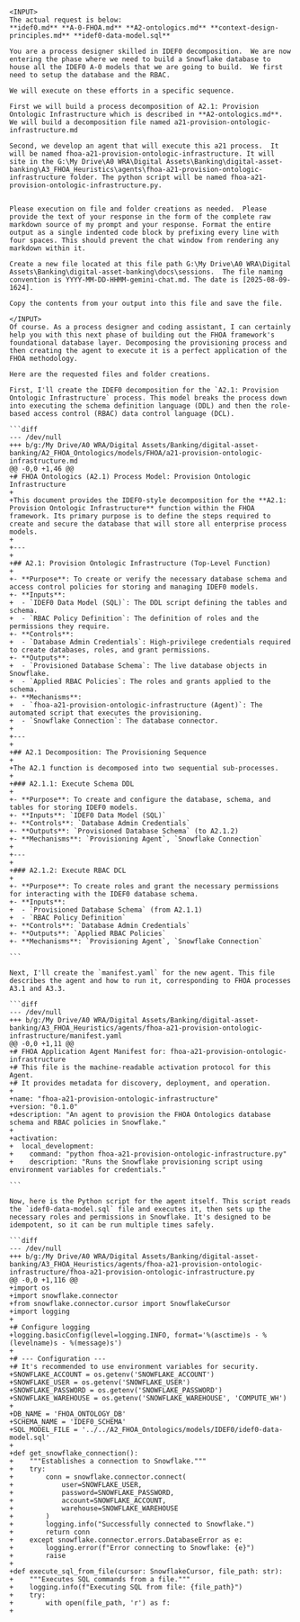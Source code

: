     <INPUT>
    The actual request is below:
    **idef0.md** **A-0-FHOA.md** **A2-ontologics.md** **context-design-principles.md** **idef0-data-model.sql** 
    
    You are a process designer skilled in IDEF0 decomposition.  We are now entering the phase where we need to build a Snowflake database to house all the IDEF0 A-0 models that we are going to build.  We first need to setup the database and the RBAC.
    
    We will execute on these efforts in a specific sequence.  
    
    First we will build a process decomposition of A2.1: Provision Ontologic Infrastructure which is described in **A2-ontologics.md**.  We will build a decomposition file named a21-provision-ontologic-infrastructure.md 
    
    Second, we develop an agent that will execute this a21 process.  It will be named fhoa-a21-provision-ontologic-infrastructure. It will site in the G:\My Drive\A0 WRA\Digital Assets\Banking\digital-asset-banking\A3_FHOA_Heuristics\agents\fhoa-a21-provision-ontologic-infrastructure folder. The python script will be named fhoa-a21-provision-ontologic-infrastructure.py.
    
    
    Please execution on file and folder creations as needed.  Please provide the text of your response in the form of the complete raw markdown source of my prompt and your response. Format the entire output as a single indented code block by prefixing every line with four spaces. This should prevent the chat window from rendering any markdown within it.
    
    Create a new file located at this file path G:\My Drive\A0 WRA\Digital Assets\Banking\digital-asset-banking\docs\sessions.  The file naming convention is YYYY-MM-DD-HHMM-gemini-chat.md. The date is [2025-08-09-1624].
    
    Copy the contents from your output into this file and save the file.
    
    </INPUT>
    Of course. As a process designer and coding assistant, I can certainly help you with this next phase of building out the FHOA framework's foundational database layer. Decomposing the provisioning process and then creating the agent to execute it is a perfect application of the FHOA methodology.
    
    Here are the requested files and folder creations.
    
    First, I'll create the IDEF0 decomposition for the `A2.1: Provision Ontologic Infrastructure` process. This model breaks the process down into executing the schema definition language (DDL) and then the role-based access control (RBAC) data control language (DCL).
    
    ```diff
    --- /dev/null
    +++ b/g:/My Drive/A0 WRA/Digital Assets/Banking/digital-asset-banking/A2_FHOA_Ontologics/models/FHOA/a21-provision-ontologic-infrastructure.md
    @@ -0,0 +1,46 @@
    +# FHOA Ontologics (A2.1) Process Model: Provision Ontologic Infrastructure
    +
    +This document provides the IDEF0-style decomposition for the **A2.1: Provision Ontologic Infrastructure** function within the FHOA framework. Its primary purpose is to define the steps required to create and secure the database that will store all enterprise process models.
    +
    +---
    +
    +## A2.1: Provision Ontologic Infrastructure (Top-Level Function)
    +
    +- **Purpose**: To create or verify the necessary database schema and access control policies for storing and managing IDEF0 models.
    +- **Inputs**: 
    +  - `IDEF0 Data Model (SQL)`: The DDL script defining the tables and schema.
    +  - `RBAC Policy Definition`: The definition of roles and the permissions they require.
    +- **Controls**: 
    +  - `Database Admin Credentials`: High-privilege credentials required to create databases, roles, and grant permissions.
    +- **Outputs**: 
    +  - `Provisioned Database Schema`: The live database objects in Snowflake.
    +  - `Applied RBAC Policies`: The roles and grants applied to the schema.
    +- **Mechanisms**: 
    +  - `fhoa-a21-provision-ontologic-infrastructure (Agent)`: The automated script that executes the provisioning.
    +  - `Snowflake Connection`: The database connector.
    +
    +---
    +
    +## A2.1 Decomposition: The Provisioning Sequence
    +
    +The A2.1 function is decomposed into two sequential sub-processes.
    +
    +### A2.1.1: Execute Schema DDL
    +
    +- **Purpose**: To create and configure the database, schema, and tables for storing IDEF0 models.
    +- **Inputs**: `IDEF0 Data Model (SQL)`
    +- **Controls**: `Database Admin Credentials`
    +- **Outputs**: `Provisioned Database Schema` (to A2.1.2)
    +- **Mechanisms**: `Provisioning Agent`, `Snowflake Connection`
    +
    +---
    +
    +### A2.1.2: Execute RBAC DCL
    +
    +- **Purpose**: To create roles and grant the necessary permissions for interacting with the IDEF0 database schema.
    +- **Inputs**: 
    +  - `Provisioned Database Schema` (from A2.1.1)
    +  - `RBAC Policy Definition`
    +- **Controls**: `Database Admin Credentials`
    +- **Outputs**: `Applied RBAC Policies`
    +- **Mechanisms**: `Provisioning Agent`, `Snowflake Connection`
    
    ```
    
    Next, I'll create the `manifest.yaml` for the new agent. This file describes the agent and how to run it, corresponding to FHOA processes A3.1 and A3.3.
    
    ```diff
    --- /dev/null
    +++ b/g:/My Drive/A0 WRA/Digital Assets/Banking/digital-asset-banking/A3_FHOA_Heuristics/agents/fhoa-a21-provision-ontologic-infrastructure/manifest.yaml
    @@ -0,0 +1,11 @@
    +# FHOA Application Agent Manifest for: fhoa-a21-provision-ontologic-infrastructure
    +# This file is the machine-readable activation protocol for this Agent.
    +# It provides metadata for discovery, deployment, and operation.
    +
    +name: "fhoa-a21-provision-ontologic-infrastructure"
    +version: "0.1.0"
    +description: "An agent to provision the FHOA Ontologics database schema and RBAC policies in Snowflake."
    +
    +activation:
    +  local_development:
    +    command: "python fhoa-a21-provision-ontologic-infrastructure.py"
    +    description: "Runs the Snowflake provisioning script using environment variables for credentials."
    
    ```
    
    Now, here is the Python script for the agent itself. This script reads the `idef0-data-model.sql` file and executes it, then sets up the necessary roles and permissions in Snowflake. It's designed to be idempotent, so it can be run multiple times safely.
    
    ```diff
    --- /dev/null
    +++ b/g:/My Drive/A0 WRA/Digital Assets/Banking/digital-asset-banking/A3_FHOA_Heuristics/agents/fhoa-a21-provision-ontologic-infrastructure/fhoa-a21-provision-ontologic-infrastructure.py
    @@ -0,0 +1,116 @@
    +import os
    +import snowflake.connector
    +from snowflake.connector.cursor import SnowflakeCursor
    +import logging
    +
    +# Configure logging
    +logging.basicConfig(level=logging.INFO, format='%(asctime)s - %(levelname)s - %(message)s')
    +
    +# --- Configuration ---
    +# It's recommended to use environment variables for security.
    +SNOWFLAKE_ACCOUNT = os.getenv('SNOWFLAKE_ACCOUNT')
    +SNOWFLAKE_USER = os.getenv('SNOWFLAKE_USER')
    +SNOWFLAKE_PASSWORD = os.getenv('SNOWFLAKE_PASSWORD')
    +SNOWFLAKE_WAREHOUSE = os.getenv('SNOWFLAKE_WAREHOUSE', 'COMPUTE_WH')
    +
    +DB_NAME = 'FHOA_ONTOLOGY_DB'
    +SCHEMA_NAME = 'IDEF0_SCHEMA'
    +SQL_MODEL_FILE = '../../A2_FHOA_Ontologics/models/IDEF0/idef0-data-model.sql'
    +
    +def get_snowflake_connection():
    +    """Establishes a connection to Snowflake."""
    +    try:
    +        conn = snowflake.connector.connect(
    +            user=SNOWFLAKE_USER,
    +            password=SNOWFLAKE_PASSWORD,
    +            account=SNOWFLAKE_ACCOUNT,
    +            warehouse=SNOWFLAKE_WAREHOUSE
    +        )
    +        logging.info("Successfully connected to Snowflake.")
    +        return conn
    +    except snowflake.connector.errors.DatabaseError as e:
    +        logging.error(f"Error connecting to Snowflake: {e}")
    +        raise
    +
    +def execute_sql_from_file(cursor: SnowflakeCursor, file_path: str):
    +    """Executes SQL commands from a file."""
    +    logging.info(f"Executing SQL from file: {file_path}")
    +    try:
    +        with open(file_path, 'r') as f:
    +
